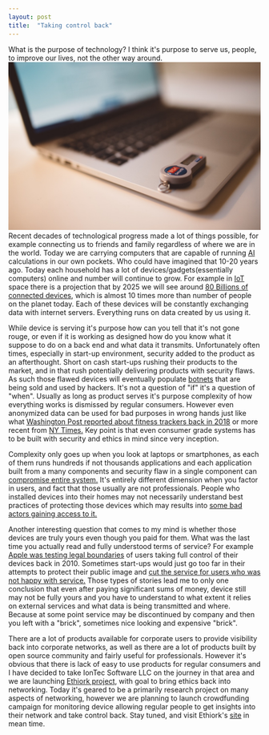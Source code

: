 ```yaml
---
layout: post 
title:  "Taking control back"
---
```



What is the purpose of technology? I think it's purpose to serve us, people, to improve our lives, not the other way around.
![Computer Image](/assets/computer-767784_1280.jpg)
Recent decades of technological progress made a lot of things possible, for example connecting us to friends and family regardless of where we are in the world. Today we are carrying computers that are capable of running <a href="https://en.wikipedia.org/wiki/Artificial_intelligence">AI</a> calculations in our own pockets. Who could have imagined that 10-20 years ago. Today each household has a lot of devices/gadgets(essentially computers) online and number will continue to grow. For example in <a href="https://en.wikipedia.org/wiki/Internet_of_things">IoT</a> space there is a projection that by 2025 we will see around <a href="https://www.forbes.com/sites/michaelkanellos/2016/03/03/152000-smart-devices-every-minute-in-2025-idc-outlines-the-future-of-smart-things/#43300f14b63e">80 Billions of connected devices</a>, which is almost 10 times more than number of people on the planet today. Each of these devices will be constantly exchanging data with internet servers. Everything runs on data created by us using it.</br>
<!--more-->
While device is serving it's purpose how can you tell that it's not gone rouge, or even if it is working as designed how do you know what it suppose to do on a back end and what data it transmits. Unfortunately often times, especially in start-up environment, security added to the product as an afterthought. Short on cash start-ups rushing their products to the market, and in that rush potentially delivering products with security flaws. As such those flawed devices will eventually populate <a href="https://en.wikipedia.org/wiki/Botnet">botnets</a> that are being sold and used by hackers. It's not a question of "if" it's a question of "when". Usually as long as product serves it's purpose complexity of how everything works is dismissed by regular consumers. However even anonymized data can be used for bad purposes in wrong hands just like what <a href="https://www.washingtonpost.com/world/a-map-showing-the-users-of-fitness-devices-lets-the-world-see-where-us-soldiers-are-and-what-they-are-doing/2018/01/28/86915662-0441-11e8-aa61-f3391373867e_story.html">Washington Post reported about fitness trackers back in 2018</a> or more recent from <a href="https://www.nytimes.com/interactive/2019/12/20/opinion/location-data-national-security.html">NY Times.</a>  Key point is that even consumer grade systems has to be built with security and ethics in mind since very inception.</br>

Complexity only goes up when you look at laptops or smartphones, as each of them runs hundreds if not thousands applications and each application built from a many components and security flaw in a single component can <a href="https://gadgets.ndtv.com/apps/news/hp-fixes-vulnerability-in-its-controversial-touchpoint-analytics-bloatware-pc-app-2116663">compromise entire system.</a>
It's entirely different dimension when you factor in users, and fact that those usually are not professionals. People who installed devices into their homes may not necessarily understand best practices of protecting those devices which may results into <a href="https://abcnews.go.com/US/ring-security-camera-hacks-homeowners-subjected-racial-abuse/story?id=67679790">some bad actors gaining access to it.</a></br>

Another interesting question that comes to my mind is whether those devices are truly yours even though you paid for them. What was the last time you actually read and fully understood terms of service? For example <a href="https://www.wired.com/2010/07/feds-ok-iphone-jailbreaking/">Apple was testing legal boundaries</a> of users taking full control of their devices back in 2010. Sometimes start-ups would just go too far in their attempts to protect  their public image and <a href="https://www.theregister.co.uk/2017/04/04/iot_garage_door_startup_bad_pr/">cut the service for users who was not happy with service.</a> Those types of stories lead me to only one conclusion that even after paying significant sums of money, device still may not be fully yours and you have to understand to what extent it relies on external services and what data is being transmitted and where. Because at some point service may be discontinued by company and then you left with a "brick", sometimes nice looking and expensive "brick".</br>


There are a lot of products available for corporate users to provide visibility back into corporate networks, as well as there are a lot of products built by open source community and fairly useful for professionals. However it's obvious that there is lack of easy to use products for regular consumers and I have decided to take IonTec Software LLC on the journey in that area and we are launching <a href="https://www.ethiork.com/">Ethiork project</a>, with goal to bring ethics back into networking. Today it's geared to be a primarily research project on many aspects of networking, however we are planning to launch crowdfunding campaign for monitoring device allowing regular people to get insights into their network and take control back. Stay tuned, and visit Ethiork's <a href="https://www.ethiork.com/">site</a> in mean time.

